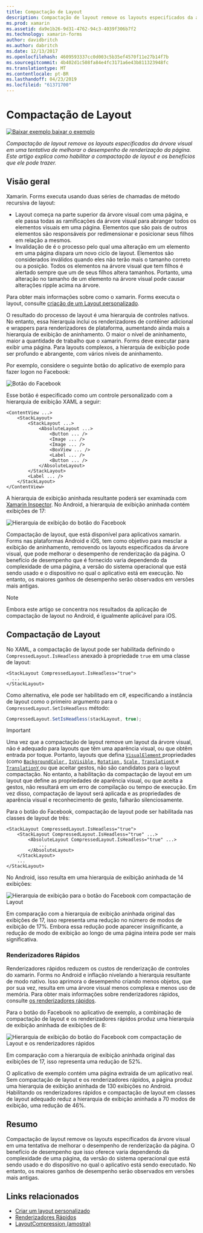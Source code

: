 ```yaml
---
title: Compactação de Layout
description: Compactação de layout remove os layouts especificados da árvore visual em uma tentativa de melhorar o desempenho de renderização da página. Este artigo explica como habilitar a compactação de layout e os benefícios que ele pode trazer.
ms.prod: xamarin
ms.assetid: da9e1b26-9d31-4762-94c3-4039f306b7f2
ms.technology: xamarin-forms
author: davidbritch
ms.author: dabritch
ms.date: 12/13/2017
ms.openlocfilehash: 4609593337cc0d003c5b35ef4570f11e27b14f7b
ms.sourcegitcommit: 4b402d1c508fa84e4fc3171a6e43b811323948fc
ms.translationtype: MT
ms.contentlocale: pt-BR
ms.lasthandoff: 04/23/2019
ms.locfileid: "61371700"
---
```

# <a name="layout-compression"></a>Compactação de Layout

[![Baixar exemplo](~/media/shared/download.png) baixar o exemplo](https://developer.xamarin.com/samples/xamarin-forms/userinterface/layoutcompression/)

_Compactação de layout remove os layouts especificados da árvore visual em uma tentativa de melhorar o desempenho de renderização da página. Este artigo explica como habilitar a compactação de layout e os benefícios que ele pode trazer._

## <a name="overview"></a>Visão geral

Xamarin. Forms executa usando duas séries de chamadas de método recursiva de layout:

- Layout começa na parte superior da árvore visual com uma página, e ele passa todas as ramificações da árvore visual para abranger todos os elementos visuais em uma página. Elementos que são pais de outros elementos são responsáveis por redimensionar e posicionar seus filhos em relação a mesmos.
- Invalidação de é o processo pelo qual uma alteração em um elemento em uma página dispara um novo ciclo de layout. Elementos são considerados inválidos quando eles não terão mais o tamanho correto ou a posição. Todos os elementos na árvore visual que tem filhos é alertado sempre que um de seus filhos altera tamanhos. Portanto, uma alteração no tamanho de um elemento na árvore visual pode causar alterações ripple acima na árvore.

Para obter mais informações sobre como o xamarin. Forms executa o layout, consulte [criação de um Layout personalizado](~/xamarin-forms/user-interface/layouts/custom.md).

O resultado do processo de layout é uma hierarquia de controles nativos. No entanto, essa hierarquia inclui os renderizadores de contêiner adicional e wrappers para renderizadores de plataforma, aumentando ainda mais a hierarquia de exibição de aninhamento. O maior o nível de aninhamento, maior a quantidade de trabalho que o xamarin. Forms deve executar para exibir uma página. Para layouts complexos, a hierarquia de exibição pode ser profundo e abrangente, com vários níveis de aninhamento.

Por exemplo, considere o seguinte botão do aplicativo de exemplo para fazer logon no Facebook:

![](layout-compression-images/facebook-button.png "Botão do Facebook")

Esse botão é especificado como um controle personalizado com a hierarquia de exibição XAML a seguir:

```xaml
<ContentView ...>
    <StackLayout>
        <StackLayout ...>
            <AbsoluteLayout ...>
                <Button ... />    
                <Image ... />
                <Image ... />
                <BoxView ... />
                <Label ... />
                <Button ... />
            </AbsoluteLayout>
        </StackLayout>
        <Label ... />
    </StackLayout>    
</ContentView>
```

A hierarquia de exibição aninhada resultante poderá ser examinada com [Xamarin Inspector](~/tools/inspector/index.md). No Android, a hierarquia de exibição aninhada contém exibições de 17:

![](layout-compression-images/no-compression.png "Hierarquia de exibição do botão do Facebook")

Compactação de layout, que está disponível para aplicativos xamarin. Forms nas plataformas Android e iOS, tem como objetivo para mesclar a exibição de aninhamento, removendo os layouts especificados da árvore visual, que pode melhorar o desempenho de renderização da página. O benefício de desempenho que é fornecido varia dependendo da complexidade de uma página, a versão do sistema operacional que está sendo usado e o dispositivo no qual o aplicativo está em execução. No entanto, os maiores ganhos de desempenho serão observados em versões mais antigas.

> [!NOTE]
> Embora este artigo se concentra nos resultados da aplicação de compactação de layout no Android, é igualmente aplicável para iOS.

## <a name="layout-compression"></a>Compactação de Layout

No XAML, a compactação de layout pode ser habilitada definindo o `CompressedLayout.IsHeadless` anexado à propriedade `true` em uma classe de layout:

```xaml
<StackLayout CompressedLayout.IsHeadless="true">
  ...
</StackLayout>   
```

Como alternativa, ele pode ser habilitado em c#, especificando a instância de layout como o primeiro argumento para o `CompressedLayout.SetIsHeadless` método:

```csharp
CompressedLayout.SetIsHeadless(stackLayout, true);
```

> [!IMPORTANT]
> Uma vez que a compactação de layout remove um layout da árvore visual, não é adequado para layouts que têm uma aparência visual, ou que obtêm entrada por toque. Portanto, layouts que defina [ `VisualElement` ](xref:Xamarin.Forms.VisualElement) propriedades (como [ `BackgroundColor` ](xref:Xamarin.Forms.VisualElement.BackgroundColor), [ `IsVisible` ](xref:Xamarin.Forms.VisualElement.IsVisible), [ `Rotation` ](xref:Xamarin.Forms.VisualElement.Rotation), [ `Scale` ](xref:Xamarin.Forms.VisualElement.Scale), [ `TranslationX` ](xref:Xamarin.Forms.VisualElement.TranslationX) e [ `TranslationY` ](xref:Xamarin.Forms.VisualElement.TranslationY) ou que aceitar gestos, não são candidatos para o layout compactação. No entanto, a habilitação da compactação de layout em um layout que define as propriedades de aparência visual, ou que aceita a gestos, não resultará em um erro de compilação ou tempo de execução. Em vez disso, compactação de layout será aplicada e as propriedades de aparência visual e reconhecimento de gesto, falharão silenciosamente.

Para o botão do Facebook, compactação de layout pode ser habilitada nas classes de layout de três:

```xaml
<StackLayout CompressedLayout.IsHeadless="true">
    <StackLayout CompressedLayout.IsHeadless="true" ...>
        <AbsoluteLayout CompressedLayout.IsHeadless="true" ...>
            ...
        </AbsoluteLayout>
    </StackLayout>
    ...
</StackLayout>  
```

No Android, isso resulta em uma hierarquia de exibição aninhada de 14 exibições:

![](layout-compression-images/layout-compression.png "Hierarquia de exibição para o botão do Facebook com compactação de Layout")

Em comparação com a hierarquia de exibição aninhada original das exibições de 17, isso representa uma redução no número de modos de exibição de 17%. Embora essa redução pode aparecer insignificante, a redução de modo de exibição ao longo de uma página inteira pode ser mais significativa.

### <a name="fast-renderers"></a>Renderizadores Rápidos

Renderizadores rápidos reduzem os custos de renderização de controles do xamarin. Forms no Android e inflação nivelando a hierarquia resultante de modo nativo. Isso aprimora o desempenho criando menos objetos, que por sua vez, resulta em uma árvore visual menos complexa e menos uso de memória. Para obter mais informações sobre renderizadores rápidos, consulte [os renderizadores rápidos](~/xamarin-forms/internals/fast-renderers.md).

Para o botão do Facebook no aplicativo de exemplo, a combinação de compactação de layout e os renderizadores rápidos produz uma hierarquia de exibição aninhada de exibições de 8:

![](layout-compression-images/layout-compression-with-fast-renderers.png "Hierarquia de exibição do botão do Facebook com compactação de Layout e os renderizadores rápidos")

Em comparação com a hierarquia de exibição aninhada original das exibições de 17, isso representa uma redução de 52%.

O aplicativo de exemplo contém uma página extraída de um aplicativo real. Sem compactação de layout e os renderizadores rápidos, a página produz uma hierarquia de exibição aninhada de 130 exibições no Android. Habilitando os renderizadores rápidos e compactação de layout em classes de layout adequado reduz a hierarquia de exibição aninhada a 70 modos de exibição, uma redução de 46%.

## <a name="summary"></a>Resumo

Compactação de layout remove os layouts especificados da árvore visual em uma tentativa de melhorar o desempenho de renderização da página. O benefício de desempenho que isso oferece varia dependendo da complexidade de uma página, da versão do sistema operacional que está sendo usado e do dispositivo no qual o aplicativo está sendo executado. No entanto, os maiores ganhos de desempenho serão observados em versões mais antigas.


## <a name="related-links"></a>Links relacionados

- [Criar um layout personalizado](~/xamarin-forms/user-interface/layouts/custom.md)
- [Renderizadores Rápidos](~/xamarin-forms/internals/fast-renderers.md)
- [LayoutCompression (amostra)](https://developer.xamarin.com/samples/xamarin-forms/userinterface/layoutcompression/)

